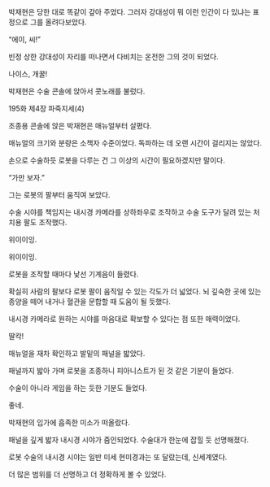 박재현은 당한 대로 똑같이 갚아 주었다. 그러자 강대성이 뭐 이런 인간이 다 있냐는 표정으로 그를 올려다보았다.

“에이, 씨!”

빈정 상한 강대성이 자리를 떠나면서 다비치는 온전한 그의 것이 되었다.

나이스, 개꿀!

박재현은 수술 콘솔에 앉아서 콧노래를 불렀다.

195화 제4장 파죽지세(4)

조종용 콘솔에 앉은 박재현은 매뉴얼부터 살폈다.

매뉴얼의 크기와 분량은 소책자 수준이었다. 독파하는 데 오랜 시간이 걸리지는 않았다.

손으로 수술하듯 로봇을 다루는 건 그 이상의 시간이 필요하겠지만 말이다.

“가만 보자.”

그는 로봇의 팔부터 움직여 보았다.

수술 시야를 책임지는 내시경 카메라를 상하좌우로 조작하고 수술 도구가 달려 있는 처치용 팔도 조작했다.

위이이잉.

위이이잉.

로봇을 조작할 때마다 낯선 기계음이 들렸다.

확실히 사람의 팔보다 로봇 팔이 움직일 수 있는 각도가 더 넓었다. 뇌 깊숙한 곳에 있는 종양을 떼어 내거나 혈관을 문합할 때 도움이 될 듯했다.

내시경 카메라로 원하는 시야를 마음대로 확보할 수 있다는 점 또한 매력이었다.

딸칵!

매뉴얼을 재차 확인하고 발밑의 패널을 밟았다.

패널까지 밟아 가며 로봇을 조종하니 피아니스트가 된 것 같은 기분이 들었다.

수술이 아니라 게임을 하는 듯한 기분도 들었다.

좋네.

박재현의 입가에 흡족한 미소가 떠올랐다.

패널을 깊게 밟자 내시경 시야가 줌인되었다. 수술대가 한눈에 잡힐 듯 선명해졌다.

로봇 수술의 내시경 시야는 일반 미세 현미경과는 또 달랐는데, 신세계였다.

더 많은 범위를 더 선명하고 더 정확하게 볼 수 있었다.